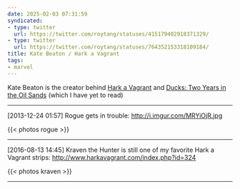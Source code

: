 ```yaml
---
date: 2025-02-03 07:31:59
syndicated:
- type: twitter
  url: https://twitter.com/roytang/statuses/415179402918371329/
- type: twitter
  url: https://twitter.com/roytang/statuses/764352153318109184/
title: Kate Beaton / Hark a Vagrant
tags:
- marvel
---
```


Kate Beaton is the creator behind [Hark a Vagrant](http://www.harkavagrant.com/archive.php) and [Ducks: Two Years in the Oil Sands](https://en.wikipedia.org/wiki/Ducks:_Two_Years_in_the_Oil_Sands) (which I have yet to read)

---

<time id="415179402918371329">[2013-12-24 01:57] </time> Rogue gets in trouble: http://i.imgur.com/MRYiOjR.jpg

{{< photos rogue >}}

---

<time id="764352153318109184">[2016-08-13 14:45] </time> Kraven the Hunter is still one of my favorite Hark a Vagrant strips: http://www.harkavagrant.com/index.php?id=324

{{< photos kraven >}}

---